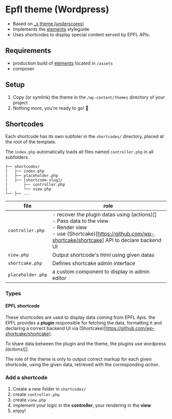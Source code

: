 
Epfl theme (Wordpress)
===
 * Based on [*_s* theme (underscores)](https://underscores.me/)
 * Implements the [elements](https://github.com/epfl-idevelop/elements) styleguide
 * Uses shortcodes to display special content served by EPFL APIs.

## Requirements
  * production build of [elements](https://github.com/epfl-idevelop/elements) located in `/assets`
  * composer

## Setup
  1. Copy (or symlink) the theme in the `/wp-content/themes` directory of your project
  2. Nothing more, you're ready to go! 🚀

## Shortcodes
Each shortcode has its own subfoler in the `shortcodes/` directory, placed at the root of the template.

The `index.php` automatically loads all files named `controller.php` in all subfolders.

  ```
  ├── shortcodes/
  |   ├── index.php
  |   ├── placeholder.php
  |   ├── [shortcode-slug]/
  |       ├── controller.php
  |       └── view.php
  └── ├── ...
```
file|role
--|--
`controller.php`| - recover the plugin datas using (actions)[]<br/>- Pass data to the view<br>- Render view<br>- use (Shortcake)[https://github.com/wp-shortcake/shortcake] API to declare backend UI
`view.php`|Output shortcode's html using given datas
`shortcake.php`|Defines shortcake admin interface
`placeholder.php`|a custom component to display in admin editor

### Types
#### EPFL shortcode
These shortcodes are used to display data coming from EPFL Apis. the EPFL provides a **plugin** responsible for fetching the data, formatting it and declaring a correct backend UI via (Shortcake)[https://github.com/wp-shortcake/shortcake].

To share data between the plugin and the theme, the plugins use wordpress *(actions)[]*.

The role of the theme is only to output correct markup for each given shortcode, using the given data, retrieved with the corresponding *action*.

### Add a shortcode
1. Create a new folder in  `shortcodes/`
2. create `controller.php`
3. create `view.php`
4. implement your logic in the **controller**, your rendering in the **view**
5. enjoy!
